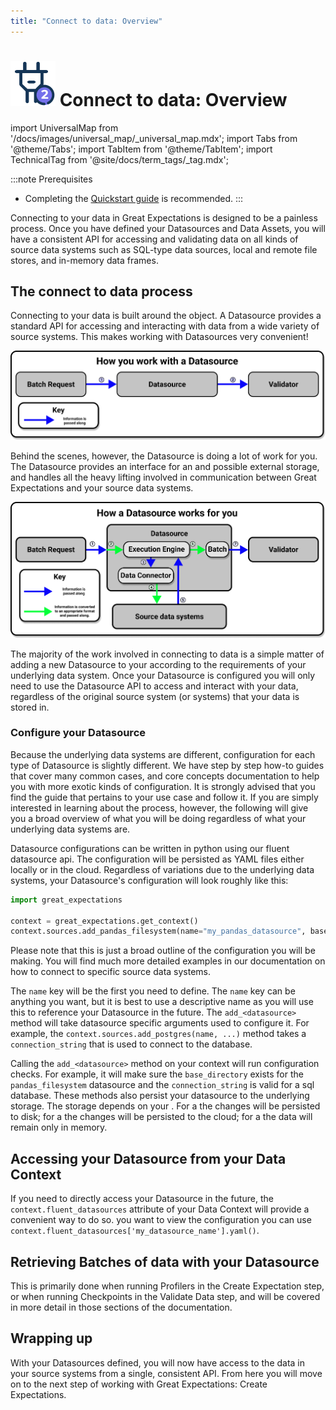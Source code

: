 ```yaml
---
title: "Connect to data: Overview"
---
```

# [![Connect to data icon](../../images/universal_map/Outlet-active.png)](./connect_to_data_overview.md) Connect to data: Overview 

import UniversalMap from '/docs/images/universal_map/_universal_map.mdx';
import Tabs from '@theme/Tabs';
import TabItem from '@theme/TabItem';
import TechnicalTag from '@site/docs/term_tags/_tag.mdx';

<!--Use 'inactive' or 'active' to indicate which Universal Map steps this term has a use case within.-->

<UniversalMap setup='inactive' connect='active' create='inactive' validate='inactive'/>

<!-- Only keep one of the 'To best understand this document' lines.  For processes like the Universal Map steps, use the first one.  For processes like the Architecture Reviews, use the second one. -->

:::note Prerequisites
- Completing the [Quickstart guide](tutorials/quickstart/quickstart.md) is recommended.
:::
	
Connecting to your data in Great Expectations is designed to be a painless process.  Once you have defined your Datasources and Data Assets, you will have a consistent API for accessing and validating data on all kinds of source data systems such as SQL-type data sources, local and remote file stores, and in-memory data frames.

## The connect to data process

<!-- Brief outline of what the process entails.  -->

Connecting to your data is built around the <TechnicalTag tag="datasource" text="Datasource" /> object.  A Datasource provides a standard API for accessing and interacting with data from a wide variety of source systems. This makes working with Datasources very convenient!

![How you work with a Datasource](../../images/universal_map/overviews/you_work_with_datasource.png)
  
Behind the scenes, however, the Datasource is doing a lot of work for you.  The Datasource provides an interface for an <TechnicalTag tag="execution_engine" text="Execution Engine" /> and possible external storage, and handles all the heavy lifting involved in communication between Great Expectations and your source data systems.

![How a Datasource works for you](../../images/universal_map/overviews/datasource_works_for_you.png)

The majority of the work involved in connecting to data is a simple matter of adding a new Datasource to your <TechnicalTag tag="data_context" text="Data Context" /> according to the requirements of your underlying data system.  Once your Datasource is configured you will only need to use the Datasource API to access and interact with your data, regardless of the original source system (or systems) that your data is stored in.

<!-- The following subsections should be repeated as necessary.  They should give a high level map of the things that need to be done or optionally can be done in this process, preferably in the order that they should be addressed (assuming there is one). If the process crosses multiple steps of the Universal Map, use the <SetupHeader> <ConnectHeader> <CreateHeader> and <ValidateHeader> tags to indicate which Universal Map step the subsections fall under. -->

### Configure your Datasource

Because the underlying data systems are different, configuration for each type of Datasource is slightly different.  We have step by step how-to guides that cover many common cases, and core concepts documentation to help you with more exotic kinds of configuration.  It is strongly advised that you find the guide that pertains to your use case and follow it.  If you are simply interested in learning about the process, however, the following will give you a broad overview of what you will be doing regardless of what your underlying data systems are.

Datasource configurations can be written in python using our fluent datasource api. The configuration will be persisted as YAML files either locally or in the cloud.  Regardless of variations due to the underlying data systems, your Datasource's configuration will look roughly like this:

```python
import great_expectations

context = great_expectations.get_context()
context.sources.add_pandas_filesystem(name="my_pandas_datasource", base_directory="path/to/data", ...)
```

Please note that this is just a broad outline of the configuration you will be making.  You will find much more detailed examples in our documentation on how to connect to specific source data systems.

The `name` key will be the first you need to define.  The `name` key can be anything you want, but it is best to use a descriptive name as you will use this to reference your Datasource in the future.
The `add_<datasource>` method will take datasource specific arguments used to configure it. For example, the `context.sources.add_postgres(name, ...)` method takes a `connection_string` that is used to connect to the database.

Calling the `add_<datasource>` method on your context will run configuration checks. For example, it will make sure the `base_directory` exists for the `pandas_filesystem` datasource and the `connection_string` is valid for a sql database.
These methods also persist your datasource to the underlying storage. The storage depends on your <TechnicalTag tag="data_context" text="Data Context" />. 
For a <TechnicalTag tag="file_data_context" text="File Data Context" /> the changes will be persisted to disk; 
for a <TechnicalTag tag="cloud_data_context" text="Cloud Data Context" /> the changes will be persisted to the cloud;
for a <TechnicalTag tag="ephemeral_data_context" text="Ephemeral Data Context" /> the data will remain only in memory.

## Accessing your Datasource from your Data Context

If you need to directly access your Datasource in the future, the `context.fluent_datasources` attribute of your Data Context will provide a convenient way to do so.
 you want to view the configuration you can use `context.fluent_datasources['my_datasource_name'].yaml()`.

## Retrieving Batches of data with your Datasource

This is primarily done when running Profilers in the Create Expectation step, or when running Checkpoints in the Validate Data step, and will be covered in more detail in those sections of the documentation.

## Wrapping up

<!-- This section is essentially a victory lap.  It should reiterate what they have accomplished/are now capable of doing.  If there is a next process (such as the universal map steps) this should state that the reader is now ready to move on to it. -->

With your Datasources defined, you will now have access to the data in your source systems from a single, consistent API.  From here you will move on to the next step of working with Great Expectations: Create Expectations.